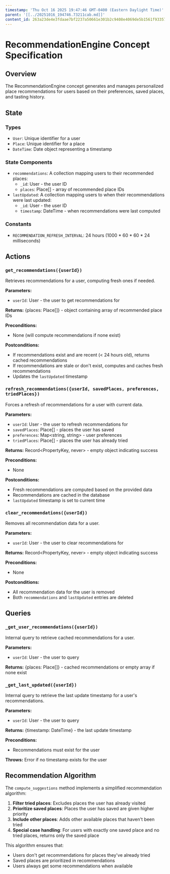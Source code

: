 ```yaml
---
timestamp: 'Thu Oct 16 2025 19:47:46 GMT-0400 (Eastern Daylight Time)'
parent: '[[../20251016_194746.73211cab.md]]'
content_id: 263a23de4e3fdaae7bf2237a50661e301b2c9408e4069de5b1561f9335742a12
---
```


# RecommendationEngine Concept Specification

## Overview

The RecommendationEngine concept generates and manages personalized place recommendations for users based on their preferences, saved places, and tasting history.

## State

### Types

* `User`: Unique identifier for a user
* `Place`: Unique identifier for a place
* `DateTime`: Date object representing a timestamp

### State Components

* `recommendations`: A collection mapping users to their recommended places:
  * `_id`: User - the user ID
  * `places`: Place\[] - array of recommended place IDs
* `lastUpdated`: A collection mapping users to when their recommendations were last updated:
  * `_id`: User - the user ID
  * `timestamp`: DateTime - when recommendations were last computed

### Constants

* `RECOMMENDATION_REFRESH_INTERVAL`: 24 hours (1000 \* 60 \* 60 \* 24 milliseconds)

## Actions

### `get_recommendations({userId})`

Retrieves recommendations for a user, computing fresh ones if needed.

**Parameters:**

* `userId`: User - the user to get recommendations for

**Returns:** {places: Place\[]} - object containing array of recommended place IDs

**Preconditions:**

* None (will compute recommendations if none exist)

**Postconditions:**

* If recommendations exist and are recent (< 24 hours old), returns cached recommendations
* If recommendations are stale or don't exist, computes and caches fresh recommendations
* Updates the `lastUpdated` timestamp

### `refresh_recommendations({userId, savedPlaces, preferences, triedPlaces})`

Forces a refresh of recommendations for a user with current data.

**Parameters:**

* `userId`: User - the user to refresh recommendations for
* `savedPlaces`: Place\[] - places the user has saved
* `preferences`: Map\<string, string> - user preferences
* `triedPlaces`: Place\[] - places the user has already tried

**Returns:** Record\<PropertyKey, never> - empty object indicating success

**Preconditions:**

* None

**Postconditions:**

* Fresh recommendations are computed based on the provided data
* Recommendations are cached in the database
* `lastUpdated` timestamp is set to current time

### `clear_recommendations({userId})`

Removes all recommendation data for a user.

**Parameters:**

* `userId`: User - the user to clear recommendations for

**Returns:** Record\<PropertyKey, never> - empty object indicating success

**Preconditions:**

* None

**Postconditions:**

* All recommendation data for the user is removed
* Both `recommendations` and `lastUpdated` entries are deleted

## Queries

### `_get_user_recommendations({userId})`

Internal query to retrieve cached recommendations for a user.

**Parameters:**

* `userId`: User - the user to query

**Returns:** {places: Place\[]} - cached recommendations or empty array if none exist

### `_get_last_updated({userId})`

Internal query to retrieve the last update timestamp for a user's recommendations.

**Parameters:**

* `userId`: User - the user to query

**Returns:** {timestamp: DateTime} - the last update timestamp

**Preconditions:**

* Recommendations must exist for the user

**Throws:** Error if no timestamp exists for the user

## Recommendation Algorithm

The `compute_suggestions` method implements a simplified recommendation algorithm:

1. **Filter tried places**: Excludes places the user has already visited
2. **Prioritize saved places**: Places the user has saved are given higher priority
3. **Include other places**: Adds other available places that haven't been tried
4. **Special case handling**: For users with exactly one saved place and no tried places, returns only the saved place

This algorithm ensures that:

* Users don't get recommendations for places they've already tried
* Saved places are prioritized in recommendations
* Users always get some recommendations when available
